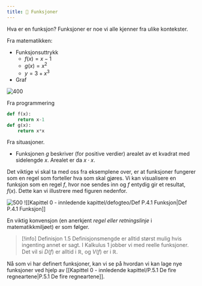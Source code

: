 ```yaml
---
title: 📄 Funksjoner
---
```

Hva er en funksjon? Funksjoner er noe vi alle kjenner fra ulike kontekster.

Fra matematikken:

- Funksjonsuttrykk
    - $f(x) = x-1$
    - $g(x) = x^2$
    - $y = 3+x^3$
- Graf 

![400](Files/grafer%204.svg)

Fra programmering

```python {pre}
def f(x):
    return x-1
def g(x):
    return x*x
```

Fra situasjoner.
- Funksjonen $g$ beskriver (for positive verdier) arealet av et kvadrat med sidelengde $x$. Arealet er da $x\cdot x$. 

Det viktige vi skal ta med oss fra eksemplene over, er at funksjoner fungerer som en regel som forteller hva som skal gjøres. Vi kan visualisere en funksjon som en regel $f$, hvor noe sendes inn og $f$ entydig gir et resultat, $f(x)$. Dette kan vi illustrere med figuren nedenfor.
 
![500](Files/funksjoner.svg)
![[Kapittel 0 - innledende kapittel/defogteo/Def P.4.1 Funksjon|Def P.4.1 Funksjon]]

En viktig konvensjon (en anerkjent _regel eller retningslinje_ i matematikkmiljøet) er som følger.

> [!info] Definisjon 1.5
> Definisjonsmengde er alltid størst mulig hvis ingenting annet er sagt.
> I Kalkulus 1 jobber vi med reelle funksjoner. Det vil si $D(f)$ er alltid i $\mathbb{R}$, og $V(f)$ er i $\mathbb{R}$. 
>  

Nå som vi har definert funksjoner, kan vi se på hvordan vi kan lage nye funksjoner ved hjelp av [[Kapittel 0 - innledende kapittel/P.5.1 De fire regneartene|P.5.1 De fire regneartene]].